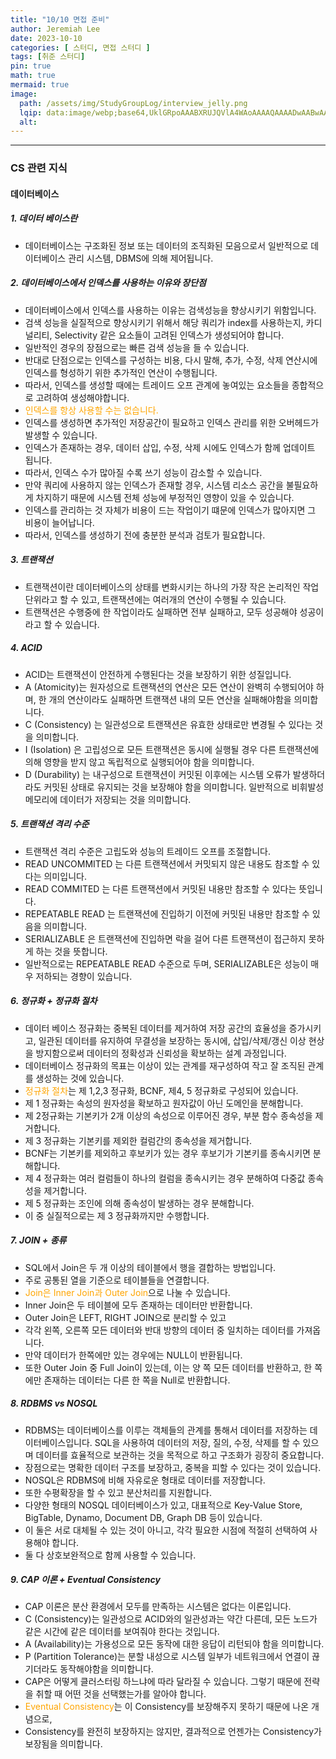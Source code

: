 ```yaml
---
title: "10/10 면접 준비"
author: Jeremiah Lee
date: 2023-10-10
categories: [ 스터디, 면접 스터디 ]
tags: [취준 스터디]
pin: true
math: true
mermaid: true
image: 
  path: /assets/img/StudyGroupLog/interview_jelly.png
  lqip: data:image/webp;base64,UklGRpoAAABXRUJQVlA4WAoAAAAQAAAADwAABwAAQUxQSDIAAAARL0AmbZurmr57yyIiqE8oiG0bejIYEQTgqiDA9vqnsUSI6H+oAERp2HZ65qP/VIAWAFZQOCBCAAAA8AEAnQEqEAAIAAVAfCWkAALp8sF8rgRgAP7o9FDvMCkMde9PK7euH5M1m6VWoDXf2FkP3BqV0ZYbO6NA/VFIAAAA
  alt: 
---
```

***

### CS 관련 지식

#### 데이터베이스

##### **1. 데이터 베이스란**
- 데이터베이스는 구조화된 정보 또는 데이터의 조직화된 모음으로서 일반적으로 데이터베이스 관리 시스템, DBMS에 의해 제어됩니다.

##### **2. 데이터베이스에서 인덱스를 사용하는 이유와 장단점**
- 데이터베이스에서 인덱스를 사용하는 이유는 검색성능을 향상시키기 위함입니다.
- 검색 성능을 실질적으로 향상시키기 위해서 해당 쿼리가 index를 사용하는지, 카디널리티, Selectivity 같은 요소들이 고려된 인덱스가 생성되어야 합니다.
- 일반적인 경우의 장점으로는 빠른 검색 성능을 들 수 있습니다.
- 반대로 단점으로는 인덱스를 구성하는 비용, 다시 말해, 추가, 수정, 삭제 연산시에 인덱스를 형성하기 위한 추가적인 연산이 수행됩니다.
- 따라서, 인덱스를 생성할 때에는 트레이드 오프 관계에 놓여있는 요소들을 종합적으로 고려하여 생성해야합니다.
- <span style="color:orange"> 인덱스를 항상 사용할 수는 없습니다. </span>
- 인덱스를 생성하면 추가적인 저장공간이 필요하고 인덱스 관리를 위한 오버헤드가 발생할 수 있습니다.
- 인덱스가 존재하는 경우, 데이터 삽입, 수정, 삭제 시에도 인덱스가 함께 업데이트 됩니다.
- 따라서, 인덱스 수가 많아질 수록 쓰기 성능이 감소할 수 있습니다.
- 만약 쿼리에 사용하지 않는 인덱스가 존재할 경우, 시스템 리소스 공간을 불필요하게 차지하기 때문에 시스템 전체 성능에 부정적인 영향이 있을 수 있습니다.
- 인덱스를 관리하는 것 자체가 비용이 드는 작업이기 떄문에 인덱스가 많아지면 그 비용이 늘어납니다.
- 따라서, 인덱스를 생성하기 전에 충분한 분석과 검토가 필요합니다.

##### **3. 트랜잭션**
- 트랜잭션이란 데이터베이스의 상태를 변화시키는 하나의 가장 작은 논리적인 작업 단위라고 할 수 있고, 트랜잭션에는 여러개의 연산이 수행될 수 있습니다.
- 트랜잭션은 수행중에 한 작업이라도 실패하면 전부 실패하고, 모두 성공해야 성공이라고 할 수 있습니다.

##### **4. ACID**
- ACID는 트랜잭션이 안전하게 수행된다는 것을 보장하기 위한 성질입니다.
- A (Atomicity)는 원자성으로 트랜잭션의 연산은 모든 연산이 완벽히 수행되어야 하며, 한 개의 연산이라도 실패하면 트랜잭션 내의 모든 연산을 실패해야함을 의미합니다.
- C (Consistency) 는 일관성으로 트랜잭션은 유효한 상태로만 변경될 수 있다는 것을 의미합니다.
- I (Isolation) 은 고립성으로 모든 트랜잭션은 동시에 실행될 경우 다른 트랜잭션에 의해 영향을 받지 않고 독립적으로 실행되어야 함을 의미합니다.
- D (Durability) 는 내구성으로 트랜잭션이 커밋된 이후에는 시스템 오류가 발생하더라도 커밋된 상태로 유지되는 것을 보장해야 함을 의미합니다. 일반적으로 비휘발성 메모리에 데이터가 저장되는 것을 의미합니다.

##### **5. 트랜잭션 격리 수준**
- 트랜잭션 격리 수준은 고립도와 성능의 트레이드 오프를 조절합니다.
- READ UNCOMMITED 는 다른 트랜잭션에서 커밋되지 않은 내용도 참조할 수 있다는 의미입니다.
- READ COMMITED 는 다른 트랜잭션에서 커밋된 내용만 참조할 수 있다는 뜻입니다.
- REPEATABLE READ 는 트랜잭션에 진입하기 이전에 커밋된 내용만 참조할 수 있음을 의미합니다.
- SERIALIZABLE 은 트랜잭션에 진입하면 락을 걸어 다른 트랜잭션이 접근하지 못하게 하는 것을 뜻합니다.
- 일반적으로는 REPEATABLE READ 수준으로 두며, SERIALIZABLE은 성능이 매우 저하되는 경향이 있습니다.

##### **6. 정규화 + 정규화 절차**
- 데이터 베이스 정규화는 중복된 데이터를 제거하여 저장 공간의 효율성을 증가시키고, 일관된 데이터를 유지하여 무결성을 보장하는 동시에, 삽입/삭제/갱신 이상 현상을 방지함으로써 데이터의 정확성과 신뢰성을 확보하는 설계 과정입니다.
- 데이터베이스 정규화의 목표는 이상이 있는 관계를 재구성하여 작고 잘 조직된 관계를 생성하는 것에 있습니다.
- <span style="color:orange"> 정규화 절차</span>는 제 1,2,3 정규화, BCNF, 제4, 5 정규화로 구성되어 있습니다.
- 제 1 정규화는 속성의 원자성을 확보하고 원자값이 아닌 도메인을 분해합니다.
- 제 2정규화는 기본키가 2개 이상의 속성으로 이루어진 경우, 부분 함수 종속성을 제거합니다.
- 제 3 정규화는 기본키를 제외한 컬럼간의 종속성을 제거합니다.
- BCNF는 기본키를 제외하고 후보키가 있는 경우 후보기가 기본키를 종속시키면 분해합니다.
- 제 4 정규화는 여러 컬럼들이 하나의 컬럼을 종속시키는 경우 분해하여 다중값 종속성을 제거합니다.
- 제 5 정규화는 조인에 의해 종속성이 발생하는 경우 분해합니다.
- 이 중 실질적으로는 제 3 정규화까지만 수행합니다.

##### **7. JOIN + 종류**
- SQL에서 Join은 두 개 이상의 테이블에서 행을 결합하는 방법입니다.
- 주로 공통된 열을 기준으로 테이블들을 연결합니다.
- <span style="color:orange"> Join은 Inner Join과 Outer Join</span>으로 나눌 수 있습니다.
- Inner Join은 두 테이블에 모두 존재하는 데이터만 반환합니다.
- Outer Join은 LEFT, RIGHT JOIN으로 분리할 수 있고
- 각각 왼쪽, 오른쪽 모든 데이터와 반대 방향의 데이터 중 일치하는 데이터를 가져옵니다.
- 만약 데이터가 한쪽에만 있는 경우에는 NULL이 반환됩니다.
- 또한 Outer Join 중 Full Join이 있는데, 이는 양 쪽 모든 데이터를 반환하고, 한 쪽에만 존재하는 데이터는 다른 한 쪽을 Null로 반환합니다.

##### **8. RDBMS vs NOSQL**
- RDBMS는 데이터베이스를 이루는 객체들의 관계를 통해서 데이터를 저장하는 데이터베이스입니다. SQL을 사용하여 데이터의 저장, 질의, 수정, 삭제를 할 수 있으며 데이터를 효율적으로 보관하는 것을 목적으로 하고 구조화가 굉장히 중요합니다.
- 장점으로는 명확한 데이터 구조를 보장하고, 중복을 피할 수 있다는 것이 있습니다.
- NOSQL은 RDBMS에 비해 자유로운 형태로 데이터를 저장합니다.
- 또한 수평확장을 할 수 있고 분산처리를 지원합니다.
- 다양한 형태의 NOSQL 데이터베이스가 있고, 대표적으로 Key-Value Store, BigTable, Dynamo, Document DB, Graph DB 등이 있습니다.
- 이 둘은 서로 대체될 수 있는 것이 아니고, 각각 필요한 시점에 적절히 선택하여 사용해야 합니다.
- 둘 다 상호보완적으로 함께 사용할 수 있습니다.

##### **9. CAP 이론 + Eventual Consistency**
- CAP 이론은 분산 환경에서 모두를 만족하는 시스템은 없다는 이론입니다.
- C (Consistency)는 일관성으로 ACID와의 일관성과는 약간 다른데, 모든 노드가 같은 시간에 같은 데이터를 보여줘야 한다는 것입니다.
- A (Availability)는 가용성으로 모든 동작에 대한 응답이 리턴되야 함을 의미합니다.
- P (Partition Tolerance)는 분할 내성으로 시스템 일부가 네트워크에서 연결이 끊기더라도 동작해야함을 의미합니다.
- CAP은 어떻게 클러스터링 하느냐에 따라 달라질 수 있습니다. 그렇기 때문에 전략을 취할 때 어떤 것을 선택했는가를 알아야 합니다.
- <span style="color:orange"> Eventual Consistency</span>는 이 Consistency를 보장해주지 못하기 때문에 나온 개념으로,
- Consistency를 완전히 보장하지는 않지만, 결과적으로 언젠가는 Consistency가 보장됨을 의미합니다.
